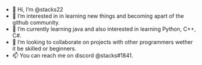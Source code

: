 - 👋 Hi, I’m @stacks22
- 👀 I’m interested in in learning new things and becoming apart of the github community.
- 🌱 I’m currently learning java and also interested in learning Python, C++, C#.
- 💞️ I’m looking to collaborate on projects with other programmers wether it be skilled or beginners.
- 📫 You can reach me on discord @stacks#1841.

<!---
stacks22/stacks22 is a ✨ special ✨ repository because its `README.md` (this file) appears on your GitHub profile.
You can click the Preview link to take a look at your changes.
--->
